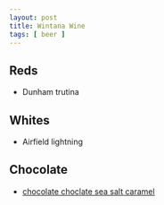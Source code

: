 ```yaml
---
layout: post
title: Wintana Wine
tags: [ beer ]
---
```


## Reds
- Dunham trutina
## Whites
- Airfield lightning 
## Chocolate
- [chocolate choclate sea salt caramel](https://www.chocolatechocolate.com/category/Craft-Chocolate-Bars) 
